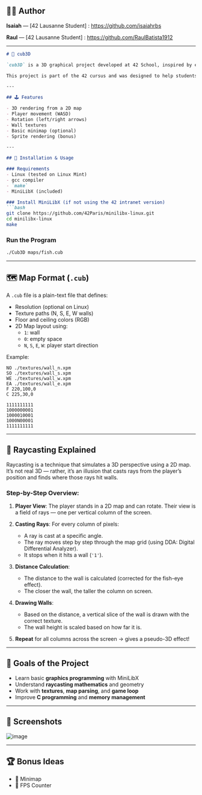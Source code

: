 ## 🧑‍💻 Author

**Isaiah** — [42 Lausanne Student] : https://github.com/isaiahrbs

**Raul** — [42 Lausanne Student] : https://github.com/RaulBatista1912

---

```markdown
# 🧱 cub3D

`cub3D` is a 3D graphical project developed at 42 School, inspired by early FPS games like *Wolfenstein 3D*. It renders a 3D view from a 2D map using **raycasting**, implemented entirely in C using the **MiniLibX** graphical library.

This project is part of the 42 cursus and was designed to help students understand basic graphical rendering, memory management, and mathematical concepts behind 3D engines.

---

## 🕹 Features

- 3D rendering from a 2D map
- Player movement (WASD)
- Rotation (left/right arrows)
- Wall textures
- Basic minimap (optional)
- Sprite rendering (bonus)

---

## 🔧 Installation & Usage

### Requirements
- Linux (tested on Linux Mint)
- gcc compiler
- `make`
- MiniLibX (included)

### Install MiniLibX (if not using the 42 intranet version)
```bash
git clone https://github.com/42Paris/minilibx-linux.git
cd minilibx-linux
make
```

### Run the Program
```bash
./Cub3D maps/fish.cub
```

---

## 🗺 Map Format (`.cub`)

A `.cub` file is a plain-text file that defines:
- Resolution (optional on Linux)
- Texture paths (N, S, E, W walls)
- Floor and ceiling colors (RGB)
- 2D Map layout using:
  - `1`: wall
  - `0`: empty space
  - `N`, `S`, `E`, `W`: player start direction

Example:
```
NO ./textures/wall_n.xpm
SO ./textures/wall_s.xpm
WE ./textures/wall_w.xpm
EA ./textures/wall_e.xpm
F 220,100,0
C 225,30,0

1111111111
1000000001
1000010001
1000N00001
1111111111
```

---

## 🧠 Raycasting Explained

Raycasting is a technique that simulates a 3D perspective using a 2D map. It’s not real 3D — rather, it’s an illusion that casts rays from the player’s position and finds where those rays hit walls.

### Step-by-Step Overview:

1. **Player View**: The player stands in a 2D map and can rotate. Their view is a field of rays — one per vertical column of the screen.

2. **Casting Rays**: For every column of pixels:
   - A ray is cast at a specific angle.
   - The ray moves step by step through the map grid (using DDA: Digital Differential Analyzer).
   - It stops when it hits a wall (`'1'`).

3. **Distance Calculation**:
   - The distance to the wall is calculated (corrected for the fish-eye effect).
   - The closer the wall, the taller the column on screen.

4. **Drawing Walls**:
   - Based on the distance, a vertical slice of the wall is drawn with the correct texture.
   - The wall height is scaled based on how far it is.

5. **Repeat** for all columns across the screen → gives a pseudo-3D effect!

---

## 🎯 Goals of the Project

- Learn basic **graphics programming** with MiniLibX
- Understand **raycasting mathematics** and geometry
- Work with **textures**, **map parsing**, and **game loop**
- Improve **C programming** and **memory management**

---

## 📸 Screenshots

![image](https://github.com/user-attachments/assets/0dbe0772-4372-46f1-9917-175de302c9d3)

---

## 🏆 Bonus Ideas

- 🧠 Minimap
- 👾 FPS Counter
